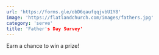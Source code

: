 ```yaml
---
url: 'https://forms.gle/obD6qaufqqjvbU1Y8'
image: 'https://flatlandchurch.com/images/fathers.jpg'
category: 'serve'
title: 'Father's Day Survey'
---
```


Earn a chance to win a prize!

